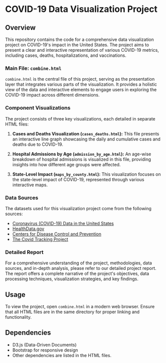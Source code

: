# COVID-19 Data Visualization Project

## Overview

This repository contains the code for a comprehensive data visualization project on COVID-19's impact in the United States. The project aims to present a clear and interactive representation of various COVID-19 metrics, including cases, deaths, hospitalizations, and vaccinations.

### Main File: `combine.html`

`combine.html` is the central file of this project, serving as the presentation layer that integrates various parts of the visualization. It provides a holistic view of the data and interactive elements to engage users in exploring the COVID-19 impact across different dimensions.

### Component Visualizations

The project consists of three key visualizations, each detailed in separate HTML files:

1. **Cases and Deaths Visualization (`cases_deaths.html`):** This file presents an interactive line graph showcasing the daily and cumulative cases and deaths due to COVID-19.

2. **Hospital Admissions by Age (`admission_by_age.html`):** An age-wise breakdown of hospital admissions is visualized in this file, providing insights into how different age groups were affected.

3. **State-Level Impact (`maps_by_county.html`):** This visualization focuses on the state-level impact of COVID-19, represented through various interactive maps.

### Data Sources

The datasets used for this visualization project come from the following sources:
- [Coronavirus (COVID-19) Data in the United States](https://github.com/nytimes/covid-19-data)
- [HealthData.gov](https://beta.healthdata.gov/browse?tags=hhs+covid-19)
- [Centers for Disease Control and Prevention](https://covid.cdc.gov/covid-data-tracker)
- [The Covid Tracking Project](https://covidtracking.com/data/download)

### Detailed Report

For a comprehensive understanding of the project, methodologies, data sources, and in-depth analysis, please refer to our detailed project report. The report offers a complete narrative of the project's objectives, data processing techniques, visualization strategies, and key findings.

## Usage

To view the project, open `combine.html` in a modern web browser. Ensure that all HTML files are in the same directory for proper linking and functionality.

## Dependencies

- D3.js (Data-Driven Documents)
- Bootstrap for responsive design
- Other dependencies are listed in the HTML files.